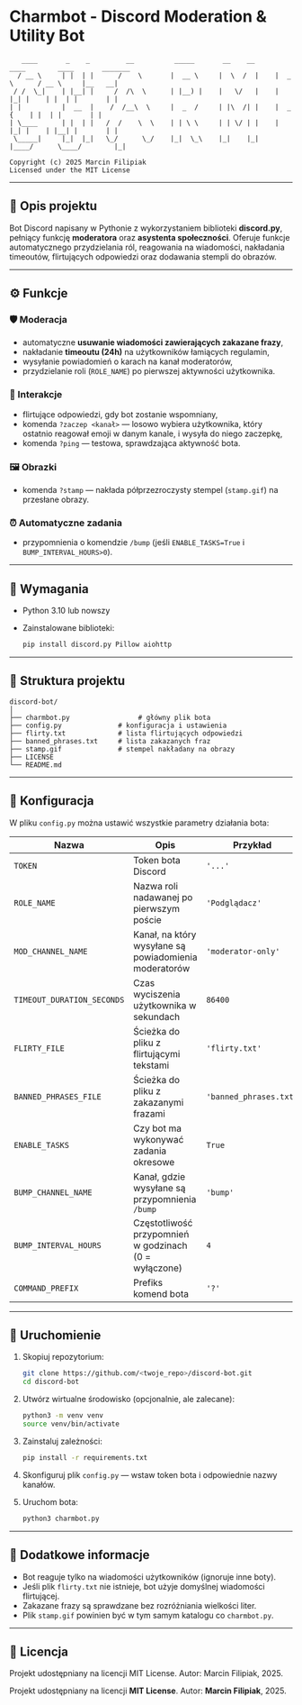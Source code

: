 # Charmbot - Discord Moderation & Utility Bot

```
   ____       _    _         __          _____       __    __      ____        ____       _______    
  / __ \     | |  | |      /    \       |  __ \     |  \  /  |    |  _ \      / __ \     |__   __|   
 / /  \_|    | |__| |     /  /\  \      | |__) |    |   \/   |    | |_| |    | |  | |       | |      
| |          |  __  |    /  /__\  \     |  _  /     | |\  /| |    |  _  {    | |  | |       | |      
| \____      | |  | |   /  /    \  \    | | \ \     | | \/ | |    | |_| |    | |__| |       | |      
 \_____|     |_|  |_|   \_/      \_/    |_|  \_\    |_|    |_|    |____/      \____/        |_|       

Copyright (c) 2025 Marcin Filipiak  
Licensed under the MIT License
```

---

## 📘 Opis projektu

Bot Discord napisany w Pythonie z wykorzystaniem biblioteki **discord.py**, pełniący funkcję **moderatora** oraz **asystenta społeczności**.
Oferuje funkcje automatycznego przydzielania ról, reagowania na wiadomości, nakładania timeoutów, flirtujących odpowiedzi oraz dodawania stempli do obrazów.

---

## ⚙️ Funkcje

### 🛡️ Moderacja

* automatyczne **usuwanie wiadomości zawierających zakazane frazy**,
* nakładanie **timeoutu (24h)** na użytkowników łamiących regulamin,
* wysyłanie powiadomień o karach na kanał moderatorów,
* przydzielanie roli (`ROLE_NAME`) po pierwszej aktywności użytkownika.

### 💬 Interakcje

* flirtujące odpowiedzi, gdy bot zostanie wspomniany,
* komenda `?zaczep <kanał>` — losowo wybiera użytkownika, który ostatnio reagował emoji w danym kanale, i wysyła do niego zaczepkę,
* komenda `?ping` — testowa, sprawdzająca aktywność bota.

### 🖼️ Obrazki

* komenda `?stamp` — nakłada półprzezroczysty stempel (`stamp.gif`) na przesłane obrazy.

### ⏰ Automatyczne zadania

* przypomnienia o komendzie `/bump` (jeśli `ENABLE_TASKS=True` i `BUMP_INTERVAL_HOURS>0`).

---

## 🧩 Wymagania

* Python 3.10 lub nowszy
* Zainstalowane biblioteki:

  ```bash
  pip install discord.py Pillow aiohttp
  ```

---

## 📁 Struktura projektu

```
discord-bot/
│
├── charmbot.py                 # główny plik bota
├── config.py              # konfiguracja i ustawienia
├── flirty.txt             # lista flirtujących odpowiedzi
├── banned_phrases.txt     # lista zakazanych fraz
├── stamp.gif              # stempel nakładany na obrazy
├── LICENSE
└── README.md
```

---

## 🔧 Konfiguracja

W pliku `config.py` można ustawić wszystkie parametry działania bota:

| Nazwa                      | Opis                                                  | Przykład               |
| -------------------------- | ----------------------------------------------------- | ---------------------- |
| `TOKEN`                    | Token bota Discord                                    | `'...'`                |
| `ROLE_NAME`                | Nazwa roli nadawanej po pierwszym poście              | `'Podglądacz'`         |
| `MOD_CHANNEL_NAME`         | Kanał, na który wysyłane są powiadomienia moderatorów | `'moderator-only'`     |
| `TIMEOUT_DURATION_SECONDS` | Czas wyciszenia użytkownika w sekundach               | `86400`                |
| `FLIRTY_FILE`              | Ścieżka do pliku z flirtującymi tekstami              | `'flirty.txt'`         |
| `BANNED_PHRASES_FILE`      | Ścieżka do pliku z zakazanymi frazami                 | `'banned_phrases.txt'` |
| `ENABLE_TASKS`             | Czy bot ma wykonywać zadania okresowe                 | `True`                 |
| `BUMP_CHANNEL_NAME`        | Kanał, gdzie wysyłane są przypomnienia `/bump`        | `'bump'`               |
| `BUMP_INTERVAL_HOURS`      | Częstotliwość przypomnień w godzinach (0 = wyłączone) | `4`                    |
| `COMMAND_PREFIX`           | Prefiks komend bota                                   | `'?'`                  |

---

## 🚀 Uruchomienie

1. Skopiuj repozytorium:

   ```bash
   git clone https://github.com/<twoje_repo>/discord-bot.git
   cd discord-bot
   ```

2. Utwórz wirtualne środowisko (opcjonalnie, ale zalecane):

   ```bash
   python3 -m venv venv
   source venv/bin/activate
   ```

3. Zainstaluj zależności:

   ```bash
   pip install -r requirements.txt
   ```

4. Skonfiguruj plik `config.py` — wstaw token bota i odpowiednie nazwy kanałów.

5. Uruchom bota:

   ```bash
   python3 charmbot.py
   ```

---

## 🧠 Dodatkowe informacje

* Bot reaguje tylko na wiadomości użytkowników (ignoruje inne boty).
* Jeśli plik `flirty.txt` nie istnieje, bot użyje domyślnej wiadomości flirtującej.
* Zakazane frazy są sprawdzane bez rozróżniania wielkości liter.
* Plik `stamp.gif` powinien być w tym samym katalogu co `charmbot.py`.

---

## 📜 Licencja

Projekt udostępniany na licencji MIT License.
Autor: Marcin Filipiak, 2025.

Projekt udostępniany na licencji **MIT License**.
Autor: **Marcin Filipiak**, 2025.
